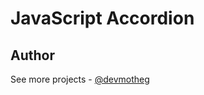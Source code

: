 # JavaScript Accordion

## Author

See more projects - [@devmotheg](https://github.com/devmotheg?tab=repositories)